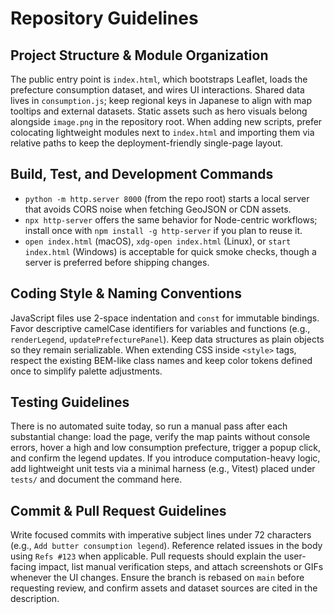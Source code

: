 # Repository Guidelines

## Project Structure & Module Organization
The public entry point is `index.html`, which bootstraps Leaflet, loads the prefecture consumption dataset, and wires UI interactions. Shared data lives in `consumption.js`; keep regional keys in Japanese to align with map tooltips and external datasets. Static assets such as hero visuals belong alongside `image.png` in the repository root. When adding new scripts, prefer colocating lightweight modules next to `index.html` and importing them via relative paths to keep the deployment-friendly single-page layout.

## Build, Test, and Development Commands
- `python -m http.server 8000` (from the repo root) starts a local server that avoids CORS noise when fetching GeoJSON or CDN assets.
- `npx http-server` offers the same behavior for Node-centric workflows; install once with `npm install -g http-server` if you plan to reuse it.
- `open index.html` (macOS), `xdg-open index.html` (Linux), or `start index.html` (Windows) is acceptable for quick smoke checks, though a server is preferred before shipping changes.

## Coding Style & Naming Conventions
JavaScript files use 2-space indentation and `const` for immutable bindings. Favor descriptive camelCase identifiers for variables and functions (e.g., `renderLegend`, `updatePrefecturePanel`). Keep data structures as plain objects so they remain serializable. When extending CSS inside `<style>` tags, respect the existing BEM-like class names and keep color tokens defined once to simplify palette adjustments.

## Testing Guidelines
There is no automated suite today, so run a manual pass after each substantial change: load the page, verify the map paints without console errors, hover a high and low consumption prefecture, trigger a popup click, and confirm the legend updates. If you introduce computation-heavy logic, add lightweight unit tests via a minimal harness (e.g., Vitest) placed under `tests/` and document the command here.

## Commit & Pull Request Guidelines
Write focused commits with imperative subject lines under 72 characters (e.g., `Add butter consumption legend`). Reference related issues in the body using `Refs #123` when applicable. Pull requests should explain the user-facing impact, list manual verification steps, and attach screenshots or GIFs whenever the UI changes. Ensure the branch is rebased on `main` before requesting review, and confirm assets and dataset sources are cited in the description.
